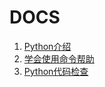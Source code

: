 # DOCS
1. [Python介绍](./X_introduction_python.html) 
1. [学会使用命令帮助](./X_use_help.html) 
1. [Python代码检查](./X_Python_style_and_static_check.html) 
